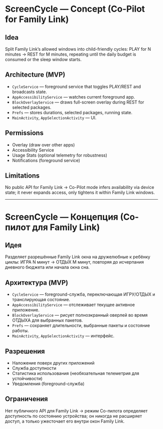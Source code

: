 # ScreenCycle — Concept (Co-Pilot for Family Link)

## Idea
Split Family Link’s allowed windows into child-friendly cycles: PLAY for N minutes → REST for M minutes, repeating until the daily budget is consumed or the sleep window starts.

## Architecture (MVP)
- `CycleService` — foreground service that toggles PLAY/REST and broadcasts state.
- `AppAccessibilityService` — watches current foreground app.
- `BlockOverlayService` — draws full-screen overlay during REST for selected packages.
- `Prefs` — stores durations, selected packages, running state.
- `MainActivity`, `AppSelectionActivity` — UI.

## Permissions
- Overlay (draw over other apps)
- Accessibility Service
- Usage Stats (optional telemetry for robustness)
- Notifications (foreground service)

## Limitations
No public API for Family Link → Co-Pilot mode infers availability via device state; it never expands access, only tightens it within Family Link windows.

---

# ScreenCycle — Концепция (Со-пилот для Family Link)

## Идея
Разделяет разрешённые Family Link окна на дружелюбные к ребёнку циклы: ИГРА N минут → ОТДЫХ M минут, повторяя до исчерпания дневного бюджета или начала окна сна.

## Архитектура (MVP)
- `CycleService` — foreground-служба, переключающая ИГРУ/ОТДЫХ и транслирующая состояние.
- `AppAccessibilityService` — отслеживает текущее активное приложение.
- `BlockOverlayService` — рисует полноэкранный оверлей во время ОТДЫХА для выбранных пакетов.
- `Prefs` — сохраняет длительности, выбранные пакеты и состояние работы.
- `MainActivity`, `AppSelectionActivity` — интерфейс.

## Разрешения
- Наложение поверх других приложений
- Служба доступности
- Статистика использования (необязательная телеметрия для устойчивости)
- Уведомления (foreground-служба)

## Ограничения
Нет публичного API для Family Link → режим Со-пилота определяет доступность по состоянию устройства; он никогда не расширяет доступ, а только ужесточает его внутри окон Family Link.
